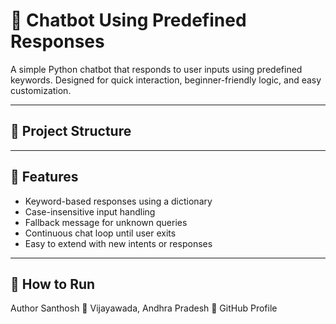 # 🤖 Chatbot Using Predefined Responses

A simple Python chatbot that responds to user inputs using predefined keywords. Designed for quick interaction, beginner-friendly logic, and easy customization.

---

## 📁 Project Structure

---

## 🚀 Features

- Keyword-based responses using a dictionary
- Case-insensitive input handling
- Fallback message for unknown queries
- Continuous chat loop until user exits
- Easy to extend with new intents or responses

---

## 🧪 How to Run


Author
Santhosh
📍 Vijayawada, Andhra Pradesh
🔗 GitHub Profile

